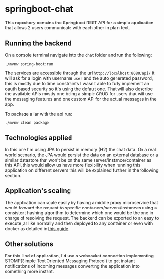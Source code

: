 # springboot-chat

This repository contains the Springboot REST API for a simple application that allows 2 users communicate with each other in plain text.

## Running the backend

On a console terminal navigate into the `chat` folder and run the following:

```
./mvnw spring-boot:run 
```

The services are accessible through the url `http://localhost:8080/api/` it will ask for a login with username `user` and the auto generated password, this is mostly due to time constraints I wasn't able to fully implement an oauth based security so it's using the default one. That will also describe the available APIs mostly one being a simple CRUD for users that will use the messaging features and one custom API for the actual messages in the app.

To package a jar with the api run:

```
./mvnw clean package
```


## Technologies applied

In this one I'm using JPA to persist in memory (H2) the chat data. On a real world scenario, the JPA would persist the data on an external database or a similar datastore that won't be on the same server/instance/container as this API, this would allow us have more flexibility when running this application on different servers this will be explained further in the following section.

## Application's scaling

The application can scale easily by having a middle proxy microservice that would forward the request to specific containers/servers/instances using a consistent hashing algorithm to determine which one would be the one in charge of resolving the request. The backend can be exported to an easy to execute jar like normally and then deployed to any container or even with docker as detailed in [this guide](https://spring.io/blog/2018/11/08/spring-boot-in-a-container)


## Other solutions

For this kind of application, I'd use a websocket connection implementing STOMP(Simple Text Oriented Messaging Protocol) to get instant notifications of incoming messages converting the application into something more instant.
